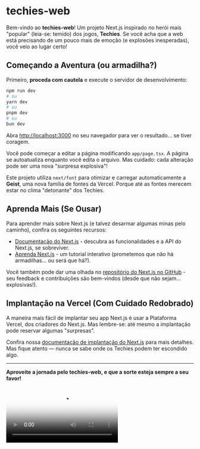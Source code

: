# techies-web

Bem-vindo ao **techies-web**! Um projeto Next.js inspirado no herói mais "popular" (leia-se: temido) dos jogos, **Techies**. Se você acha que a web está precisando de um pouco mais de emoção (e explosões inesperadas), você veio ao lugar certo!

## Começando a Aventura (ou armadilha?)

Primeiro, **proceda com cautela** e execute o servidor de desenvolvimento:

```bash
npm run dev
# ou
yarn dev
# ou
pnpm dev
# ou
bun dev
```

Abra [http://localhost:3000](http://localhost:3000) no seu navegador para ver o resultado... se tiver coragem.

Você pode começar a editar a página modificando `app/page.tsx`. A página se autoatualiza enquanto você edita o arquivo. Mas cuidado: cada alteração pode ser uma nova "surpresa explosiva"!

Este projeto utiliza `next/font` para otimizar e carregar automaticamente a **Geist**, uma nova família de fontes da Vercel. Porque até as fontes merecem estar no clima "detonante" dos Techies.

## Aprenda Mais (Se Ousar)

Para aprender mais sobre Next.js (e talvez desarmar algumas minas pelo caminho), confira os seguintes recursos:

- [Documentação do Next.js](https://nextjs.org/docs) - descubra as funcionalidades e a API do Next.js, se sobreviver.
- [Aprenda Next.js](https://nextjs.org/learn) - um tutorial interativo (prometemos que não há armadilhas... ou será que há?).

Você também pode dar uma olhada no [repositório do Next.js no GitHub](https://github.com/vercel/next.js/) - seu feedback e contribuições são bem-vindos (desde que não sejam... explosivas!).

## Implantação na Vercel (Com Cuidado Redobrado)

A maneira mais fácil de implantar seu app Next.js é usar a Plataforma Vercel, dos criadores do Next.js. Mas lembre-se: até mesmo a implantação pode reservar algumas "surpresas".

Confira nossa [documentação de implantação do Next.js](https://nextjs.org/docs/deployment) para mais detalhes. Mas fique atento — nunca se sabe onde os Techies podem ter escondido algo.

---

**Aproveite a jornada pelo techies-web, e que a sorte esteja sempre a seu favor!**

<video class="_22nJ5nsfHDS2jEscPEne0-" poster="https://cdn.akamai.steamstatic.com/apps/dota2/videos/dota_react/heroes/renders/techies.png" autoplay="" preload="auto" loop="" playsinline=""><source type="video/mp4; codecs=&quot;hvc1&quot;" src="https://cdn.akamai.steamstatic.com/apps/dota2/videos/dota_react/heroes/renders/techies.mov"><source type="video/webm" src="https://cdn.akamai.steamstatic.com/apps/dota2/videos/dota_react/heroes/renders/techies.webm?undefined"><img src="https://cdn.akamai.steamstatic.com/apps/dota2/videos/dota_react/heroes/renders/techies.png"></video>
